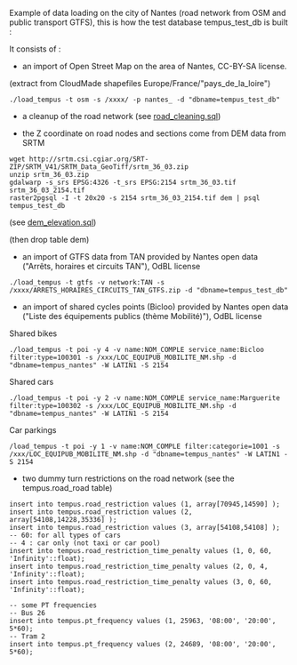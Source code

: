 Example of data loading on the city of Nantes (road network from OSM and public transport GTFS),
this is how the test database tempus_test_db is built :

It consists of :
- an import of Open Street Map on the area of Nantes, CC-BY-SA license.

(extract from CloudMade shapefiles Europe/France/"pays_de_la_loire")
```
./load_tempus -t osm -s /xxxx/ -p nantes_ -d "dbname=tempus_test_db"
```

- a cleanup of the road network (see [road_cleaning.sql](../src/loader/tempus/sql/road_cleaning.sql))

- the Z coordinate on road nodes and sections come from DEM data from SRTM

```
wget http://srtm.csi.cgiar.org/SRT-ZIP/SRTM_V41/SRTM_Data_GeoTiff/srtm_36_03.zip
unzip srtm_36_03.zip
gdalwarp -s_srs EPSG:4326 -t_srs EPSG:2154 srtm_36_03.tif srtm_36_03_2154.tif
raster2pgsql -I -t 20x20 -s 2154 srtm_36_03_2154.tif dem | psql tempus_test_db
```

(see [dem_elevation.sql](src/loader/tempus/sql/dem_elevation.sql))

(then drop table dem)

- an import of GTFS data from TAN provided by Nantes open data ("Arrêts, horaires et circuits TAN"), OdBL license

```
./load_tempus -t gtfs -v network:TAN -s /xxxx/ARRETS_HORAIRES_CIRCUITS_TAN_GTFS.zip -d "dbname=tempus_test_db"
```

- an import of shared cycles points (Bicloo) provided by Nantes open data ("Liste des équipements publics (thème Mobilité)"), OdBL license

Shared bikes

```
./load_tempus -t poi -y 4 -v name:NOM_COMPLE service_name:Bicloo filter:type=100301 -s /xxx/LOC_EQUIPUB_MOBILITE_NM.shp -d "dbname=tempus_nantes" -W LATIN1 -S 2154
```

Shared cars

```
./load_tempus -t poi -y 2 -v name:NOM_COMPLE service_name:Marguerite filter:type=100302 -s /xxx/LOC_EQUIPUB_MOBILITE_NM.shp -d "dbname=tempus_nantes" -W LATIN1 -S 2154
```

Car parkings

```
/load_tempus -t poi -y 1 -v name:NOM_COMPLE filter:categorie=1001 -s /xxx/LOC_EQUIPUB_MOBILITE_NM.shp -d "dbname=tempus_nantes" -W LATIN1 -S 2154
```

- two dummy turn restrictions on the road network (see the tempus.road_road table)

```
insert into tempus.road_restriction values (1, array[70945,14590] );
insert into tempus.road_restriction values (2, array[54108,14228,35336] );
insert into tempus.road_restriction values (3, array[54108,54108] );
-- 60: for all types of cars
-- 4 : car only (not taxi or car pool)
insert into tempus.road_restriction_time_penalty values (1, 0, 60, 'Infinity'::float);
insert into tempus.road_restriction_time_penalty values (2, 0, 4, 'Infinity'::float);
insert into tempus.road_restriction_time_penalty values (3, 0, 60, 'Infinity'::float);

-- some PT frequencies
-- Bus 26
insert into tempus.pt_frequency values (1, 25963, '08:00', '20:00', 5*60);
-- Tram 2
insert into tempus.pt_frequency values (2, 24689, '08:00', '20:00', 5*60);
```
